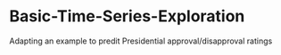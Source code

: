 # Basic-Time-Series-Exploration
Adapting an example to predit Presidential approval/disapproval ratings
